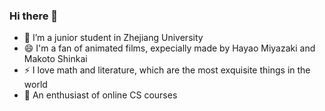 ### Hi there 👋

- 🌱 I’m a junior student in Zhejiang University
- 😄 I'm a fan of animated films, expecially made by Hayao Miyazaki and Makoto Shinkai
- ⚡ I love math and literature, which are the most exquisite things in the world
- 🎉 An enthusiast of online CS courses

<!--
**half-dreamer/half-dreamer** is a ✨ _special_ ✨ repository because its `README.md` (this file) appears on your GitHub profile.

Here are some ideas to get you started:

- 🔭 I’m currently working on ...
- 🌱 I’m currently learning ...
- 👯 I’m looking to collaborate on ...
- 🤔 I’m looking for help with ...
- 💬 Ask me about ...
- 📫 How to reach me: ...
- 😄 Pronouns: ...
- ⚡ Fun fact: ...
-->
